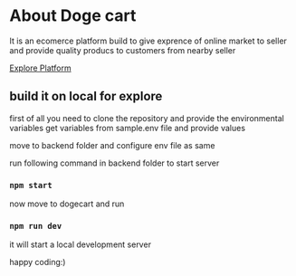 # About Doge cart

It is an ecomerce platform build to give exprence of online market to seller and provide quality producs to customers from nearby seller

[Explore Platform](https://dogecart.vercel.app)

## build it on local for explore

first of all you need to clone the repository and provide the environmental variables
get variables from sample.env file and provide values

move to backend folder and configure env file as same

run following command in backend folder to start server

### `npm start`

now move to dogecart and run

### `npm run dev`

it will start a local development server

happy coding:)
